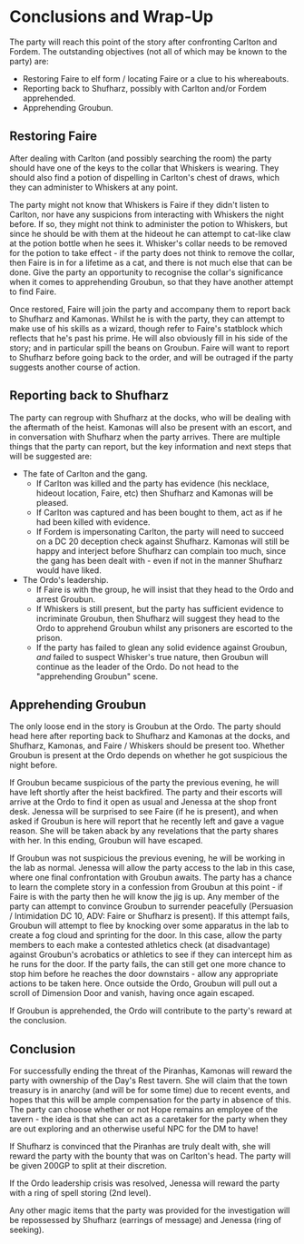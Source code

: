 # Conclusions and Wrap-Up

The party will reach this point of the story after confronting Carlton and Fordem.
The outstanding objectives (not all of which may be known to the party) are:

- Restoring Faire to elf form / locating Faire or a clue to his whereabouts.
- Reporting back to Shufharz, possibly with Carlton and/or Fordem apprehended.
- Apprehending Groubun.

## Restoring Faire

After dealing with Carlton (and possibly searching the room) the party should have one of the keys to the collar that Whiskers is wearing.
They should also find a potion of dispelling in Carlton's chest of draws, which they can administer to Whiskers at any point.

The party might not know that Whiskers is Faire if they didn't listen to Carlton, nor have any suspicions from interacting with Whiskers the night before.
If so, they might not think to administer the potion to Whiskers, but since he should be with them at the hideout he can attempt to cat-like claw at the potion bottle when he sees it.
Whisker's collar needs to be removed for the potion to take effect - if the party does not think to remove the collar, then Faire is in for a lifetime as a cat, and there is not much else that can be done.
Give the party an opportunity to recognise the collar's significance when it comes to apprehending Groubun, so that they have another attempt to find Faire.

Once restored, Faire will join the party and accompany them to report back to Shufharz and Kamonas.
Whilst he is with the party, they can attempt to make use of his skills as a wizard, though refer to Faire's statblock which reflects that he's past his prime.
He will also obviously fill in his side of the story; and in particular spill the beans on Groubun.
Faire will want to report to Shufharz before going back to the order, and will be outraged if the party suggests another course of action.

## Reporting back to Shufharz

The party can regroup with Shufharz at the docks, who will be dealing with the aftermath of the heist.
Kamonas will also be present with an escort, and in conversation with Shufharz when the party arrives.
There are multiple things that the party can report, but the key information and next steps that will be suggested are:

- The fate of Carlton and the gang.
  - If Carlton was killed and the party has evidence (his necklace, hideout location, Faire, etc) then Shufharz and Kamonas will be pleased.
  - If Carlton was captured and has been bought to them, act as if he had been killed with evidence.
  - If Fordem is impersonating Carlton, the party will need to succeed on a DC 20 deception check against Shufharz. Kamonas will still be happy and interject before Shufharz can complain too much, since the gang has been dealt with - even if not in the manner Shufharz would have liked.
- The Ordo's leadership.
  - If Faire is with the group, he will insist that they head to the Ordo and arrest Groubun.
  - If Whiskers is still present, but the party has sufficient evidence to incriminate Groubun, then Shufharz will suggest they head to the Ordo to apprehend Groubun whilst any prisoners are escorted to the prison.
  - If the party has failed to glean any solid evidence against Groubun, _and_ failed to suspect Whisker's true nature, then Groubun will continue as the leader of the Ordo. Do not head to the "apprehending Groubun" scene.

## Apprehending Groubun

The only loose end in the story is Groubun at the Ordo.
The party should head here after reporting back to Shufharz and Kamonas at the docks, and Shufharz, Kamonas, and Faire / Whiskers should be present too.
Whether Groubun is present at the Ordo depends on whether he got suspicious the night before.

If Groubun became suspicious of the party the previous evening, he will have left shortly after the heist backfired.
The party and their escorts will arrive at the Ordo to find it open as usual and Jenessa at the shop front desk.
Jenessa will be surprised to see Faire (if he is present), and when asked if Groubun is here will report that he recently left and gave a vague reason.
She will be taken aback by any revelations that the party shares with her.
In this ending, Groubun will have escaped.

If Groubun was not suspicious the previous evening, he will be working in the lab as normal.
Jenessa will allow the party access to the lab in this case, where one final confrontation with Groubun awaits.
The party has a chance to learn the complete story in a confession from Groubun at this point - if Faire is with the party then he will know the jig is up.
Any member of the party can attempt to convince Groubun to surrender peacefully (Persuasion / Intimidation DC 10, ADV: Faire or Shufharz is present).
If this attempt fails, Groubun will attempt to flee by knocking over some apparatus in the lab to create a fog cloud and sprinting for the door.
In this case, allow the party members to each make a contested athletics check (at disadvantage) against Groubun's acrobatics or athletics to see if they can intercept him as he runs for the door.
If the party fails, the can still get one more chance to stop him before he reaches the door downstairs - allow any appropriate actions to be taken here.
Once outside the Ordo, Groubun will pull out a scroll of Dimension Door and vanish, having once again escaped.

If Groubun is apprehended, the Ordo will contribute to the party's reward at the conclusion.

## Conclusion

For successfully ending the threat of the Piranhas, Kamonas will reward the party with ownership of the Day's Rest tavern.
She will claim that the town treasury is in anarchy (and will be for some time) due to recent events, and hopes that this will be ample compensation for the party in absence of this.
The party can choose whether or not Hope remains an employee of the tavern - the idea is that she can act as a caretaker for the party when they are out exploring and an otherwise useful NPC for the DM to have!

If Shufharz is convinced that the Piranhas are truly dealt with, she will reward the party with the bounty that was on Carlton's head.
The party will be given 200GP to split at their discretion.

If the Ordo leadership crisis was resolved, Jenessa will reward the party with a ring of spell storing (2nd level).

Any other magic items that the party was provided for the investigation will be repossessed by Shufharz (earrings of message) and Jenessa (ring of seeking).
